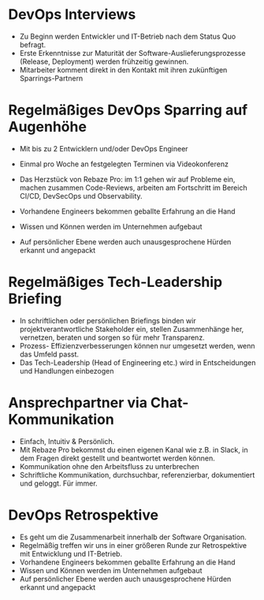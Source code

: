 # DevOps Interviews

* Zu Beginn werden Entwickler und IT-Betrieb nach dem Status Quo befragt.
* Erste Erkenntnisse zur Maturität der Software-Auslieferungsprozesse (Release, Deployment) werden frühzeitig gewinnen.
* Mitarbeiter komment direkt in den Kontakt mit ihren zukünftigen Sparrings-Partnern


# Regelmäßiges DevOps Sparring auf Augenhöhe

* Mit bis zu 2 Entwicklern und/oder DevOps Engineer
* Einmal pro Woche an festgelegten Terminen via Videokonferenz
* Das Herzstück von Rebaze Pro: im 1:1 gehen wir auf Probleme ein, machen zusammen Code-Reviews, arbeiten am Fortschritt im Bereich CI/CD, DevSecOps und Observability.

* Vorhandene Engineers bekommen geballte Erfahrung an die Hand
* Wissen und Können werden im Unternehmen aufgebaut
* Auf persönlicher Ebene werden auch unausgesprochene Hürden erkannt und angepackt


# Regelmäßiges Tech-Leadership Briefing

* In schriftlichen oder persönlichen Briefings binden wir projektverantwortliche Stakeholder ein, stellen Zusammenhänge her, vernetzen, beraten und sorgen so für mehr Transparenz.
* Prozess- Effizienzverbesserungen können nur umgesetzt werden, wenn das Umfeld passt.
* Das Tech-Leadership (Head of Engineering etc.) wird in Entscheidungen und Handlungen einbezogen 


# Ansprechpartner via Chat-Kommunikation

* Einfach, Intuitiv & Persönlich. 
* Mit Rebaze Pro bekommst du einen eigenen Kanal wie z.B. in Slack, in dem Fragen direkt gestellt und beantwortet werden können. 
* Kommunikation ohne den Arbeitsfluss zu unterbrechen
* Schriftliche Kommunikation, durchsuchbar, referenzierbar, dokumentiert und geloggt. Für immer.

# DevOps Retrospektive

* Es geht um die Zusammenarbeit innerhalb der Software Organisation.
* Regelmäßig treffen wir uns in einer größeren Runde zur Retrospektive mit Entwicklung und IT-Betrieb.
* Vorhandene Engineers bekommen geballte Erfahrung an die Hand
* Wissen und Können werden im Unternehmen aufgebaut
* Auf persönlicher Ebene werden auch unausgesprochene Hürden erkannt und angepackt

